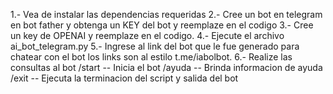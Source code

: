 1.- Vea de instalar las dependencias requeridas
2.- Cree un bot en telegram en bot father y obtenga un KEY del bot y reemplaze en el codigo
3.- Cree un key de OPENAI y reemplaze en el codigo.
4.- Ejecute el archivo ai_bot_telegram.py
5.- Ingrese al link del bot que le fue generado para chatear con el bot los links son al estilo  t.me/iabolbot.
6.- Realize las consultas al bot
  /start -- Inicia el bot
  /ayuda -- Brinda informacion de ayuda
  /exit  -- Ejecuta la terminacion del script y salida del bot
  

